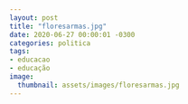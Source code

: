 ```yaml
---
layout: post
title: "floresarmas.jpg"
date: 2020-06-27 00:00:01 -0300
categories: politica
tags:
- educacao
- educação
image: 
  thumbnail: assets/images/floresarmas.jpg
---
```

